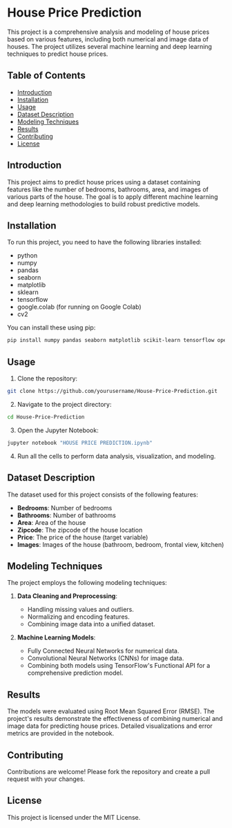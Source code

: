 # House Price Prediction

This project is a comprehensive analysis and modeling of house prices based on various features, including both numerical and image data of houses. The project utilizes several machine learning and deep learning techniques to predict house prices.

## Table of Contents
- [Introduction](#introduction)
- [Installation](#installation)
- [Usage](#usage)
- [Dataset Description](#dataset-description)
- [Modeling Techniques](#modeling-techniques)
- [Results](#results)
- [Contributing](#contributing)
- [License](#license)

## Introduction
This project aims to predict house prices using a dataset containing features like the number of bedrooms, bathrooms, area, and images of various parts of the house. The goal is to apply different machine learning and deep learning methodologies to build robust predictive models.

## Installation
To run this project, you need to have the following libraries installed:
- python
- numpy
- pandas
- seaborn
- matplotlib
- sklearn
- tensorflow
- google.colab (for running on Google Colab)
- cv2

You can install these using pip:

```bash
pip install numpy pandas seaborn matplotlib scikit-learn tensorflow opencv-python
```

## Usage
1. Clone the repository:
```bash
git clone https://github.com/yourusername/House-Price-Prediction.git
```
2. Navigate to the project directory:
```bash
cd House-Price-Prediction
```
3. Open the Jupyter Notebook:
```bash
jupyter notebook "HOUSE PRICE PREDICTION.ipynb"
```
4. Run all the cells to perform data analysis, visualization, and modeling.

## Dataset Description
The dataset used for this project consists of the following features:
- **Bedrooms**: Number of bedrooms
- **Bathrooms**: Number of bathrooms
- **Area**: Area of the house
- **Zipcode**: The zipcode of the house location
- **Price**: The price of the house (target variable)
- **Images**: Images of the house (bathroom, bedroom, frontal view, kitchen)

## Modeling Techniques
The project employs the following modeling techniques:
1. **Data Cleaning and Preprocessing**:
   - Handling missing values and outliers.
   - Normalizing and encoding features.
   - Combining image data into a unified dataset.

2. **Machine Learning Models**:
   - Fully Connected Neural Networks for numerical data.
   - Convolutional Neural Networks (CNNs) for image data.
   - Combining both models using TensorFlow's Functional API for a comprehensive prediction model.

## Results
The models were evaluated using Root Mean Squared Error (RMSE). The project's results demonstrate the effectiveness of combining numerical and image data for predicting house prices. Detailed visualizations and error metrics are provided in the notebook.

## Contributing
Contributions are welcome! Please fork the repository and create a pull request with your changes.

## License
This project is licensed under the MIT License.